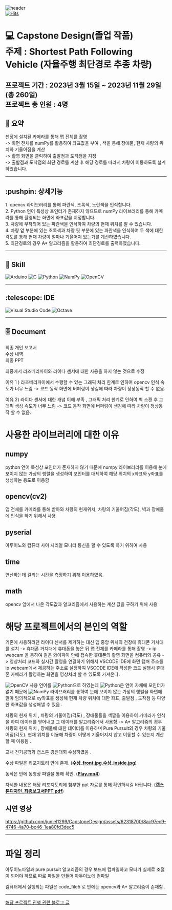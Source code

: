 ![header](https://capsule-render.vercel.app/api?type=wave&color=auto&height=300&section=header&text=자율주행&nbsp;최단경로&nbsp;추종&nbsp;차량&fontSize=50)   
  [![Hits](https://hits.seeyoufarm.com/api/count/incr/badge.svg?url=https%3A%2F%2Fgithub.com%2Fjuniel1299%2FCapstoneDesign%2Fhit-counter&count_bg=%2379C83D&title_bg=%23555555&icon=&icon_color=%23E7E7E7&title=hits&edge_flat=false)](https://hits.seeyoufarm.com)



<h1>💻 Capstone Design(졸업 작품) <br>
주제 : Shortest Path Following Vehicle (자율주행 최단경로 추종 차량)
</h1>

  <h2> 프로젝트 기간 : 2023년 3월 15일 ~ 2023년 11월 29일 (총 260일) <br>
    프로젝트 총 인원 : 4명
</h2>

<h2>
  📝 요약
</h2>
  천장에 설치된 카메라를 통해 맵 전체를 촬영 <br>
  -> 화면 전체를 numPy를 활용하여 좌표값을 부여 , 색을 통해 장애물, 현재 차량의 위치와 기울어짐을 계산  <br>
  -> 촬영 화면을 클릭하여 출발점과 도착점을 지정 <br>
  -> 출발점과 도착점의 최단 경로를 계산 후 해당 경로를 따라서 차량이 이동하도록 설계하였습니다. 

  ---
  
<h2> :pushpin: 상세기능 </h2>
1. opencv 라이브러리를 통해 파란색, 초록색, 노란색을 인식합니다. <br>
2. Python 언어 특성상 포인터가 존재하지 않으므로 numPy 라이브러리를 통해 카메라를 통해 촬영되는 화면에 좌표값을 지정합니다. <br>
3. 차량에 부착되어 있는 파란색을 인식하여 차량의 현재 위치를 알 수 있습니다. <br>
4. 차량 앞 부분에 있는 초록색과 차량 뒷 부분에 있는 파란색을 인식하여 두 색에 대한 각도를 통해 현재 차량이 얼마나 기울어져 있는가를 계산하였습니다. <br>
5. 최단경로의 경우 A* 알고리즘을 활용하여 최단경로를 출력하였습니다. <br>

--- 


<h2> 📕 Skill </h2>

![Arduino](https://img.shields.io/badge/-Arduino-00979D?style=for-the-badge&logo=Arduino&logoColor=white)
![C](https://img.shields.io/badge/c-%2300599C.svg?style=for-the-badge&logo=c&logoColor=white)
![Python](https://img.shields.io/badge/python-3670A0?style=for-the-badge&logo=python&logoColor=ffdd54)
![NumPy](https://img.shields.io/badge/numpy-%23013243.svg?style=for-the-badge&logo=numpy&logoColor=white)
![OpenCV](https://img.shields.io/badge/opencv-%23white.svg?style=for-the-badge&logo=opencv&logoColor=white)

---

<h2> :telescope: IDE </h2>

![Visual Studio Code](https://img.shields.io/badge/Visual%20Studio%20Code-0078d7.svg?style=for-the-badge&logo=visual-studio-code&logoColor=white)
![Octave](https://img.shields.io/badge/OCTAVE-darkblue?style=for-the-badge&logo=octave&logoColor=fcd683)

---
<h2> 🗄 Document </h2>

<div><a src="https://github.com/juniel1299/CapstoneDesign/blob/main/%EC%BA%A1%EC%8A%A4%ED%86%A42_3%EC%B0%A8%EB%B3%B4%EA%B3%A0%EC%84%9C_%EC%9E%A5%EC%9B%90%EC%A4%80_60195101_7%EC%A1%B0.pdf"> 최종 개인 보고서 </a></div>
<div><a src="https://github.com/juniel1299/CapstoneDesign/blob/main/%EC%88%98%EC%83%81_inside.jpg"> 수상 내역 </a></div>
<div><a src="https://github.com/juniel1299/CapstoneDesign/blob/main/%EC%BA%A1%EC%8A%A4%ED%86%A4%EB%94%94%EC%9E%90%EC%9D%B8_%EC%B5%9C%EC%A2%85%EB%B3%B4%EA%B3%A0%EC%84%9CPPT.pdf"> 최종 PPT </a>  </div>



최종에서 라즈베리파이와 라이다 센서에 대한 사용을 하지 않는 것으로 수정

이유 1 ) 라즈베리파이에서 수행할 수 있는 그래픽 처리 한계로 인하여 opencv 인식 속도가 너무 느림 -> 코드 동작 화면에 버퍼링이 생김에 따라 차량이 정상동작 할 수 없음.

이유 2) 라이다 센서에 대한 개념 이해 부족 , 그래픽 처리 한계로 인하여 벽 스캔 후 그래픽 생성 속도가 너무 느림 -> 코드 동작 화면에 버퍼링이 생김에 따라 차량이 정상동작 할 수 없음.

# 사용한 라이브러리에 대한 이유
## numpy
 python 언어 특성상 포인터가 존재하지 않기 때문에 numpy 라이브러리를 이용해 눈에 보이지 않는 가상의 행렬을 생성하여 포인터를 대체하여 해당 위치의 x좌표와 y좌표를 생성하는 용도로 이용함   
## opencv(cv2) 
맵 전체를 카메라를 통해 받아와 차량의 현재위치, 차량의 기울어짐(각도), 벽과 장애물에 인식을 하기 위해서 사용 
## pyserial 
아두이노와 컴퓨터 사이 시리얼 모니터 통신을 할 수 있도록 하기 위하여 사용
## time 
연산하는데 걸리는 시간을 측정하기 위해 이용하였음. 
## math  
opencv 앞에서 나온 각도값과 알고리즘에서 사용하는 계산 값을 구하기 위해 사용

# 해당 프로젝트에서의 본인의 역할

기존에 사용하려던 라이다 센서를 제거하는 대신 맵 중앙 위치의 천장에 휴대폰 거치대를 설치 -> 휴대폰 거치대에 휴대폰을 놓은 뒤 맵 전체를 카메라를 통해 촬영 -> ip webcam 을 통하여 같은 와이파이 안에 접속한 휴대폰의 촬영 화면을 컴퓨터와 공유 -> 영상처리 코드와 실시간 촬영을 연결하기 위해서 VSCODE IDE에  화면 캡쳐 주소를 ip webcam에서 제공하는 주소로 설정하여 VSCODE IDE에 작성한 코드 실행시 휴대폰 카메라가 촬영하는 화면을 영상처리 할 수 있도록 가져온다.    

![OpenCV](https://img.shields.io/badge/opencv-%23white.svg?style=for-the-badge&logo=opencv&logoColor=white) 사용 언어를 ![Python](https://img.shields.io/badge/python-3670A0?style=for-the-badge&logo=python&logoColor=ffdd54)으로 하였는데 ![Python](https://img.shields.io/badge/python-3670A0?style=for-the-badge&logo=python&logoColor=ffdd54)은 언어 자체에 포인터가 없기 때문에 ![NumPy](https://img.shields.io/badge/numpy-%23013243.svg?style=for-the-badge&logo=numpy&logoColor=white) 라이브러리를 통하여 눈에 보이지 않는 가상의 행렬을 화면에 깔아 임의적으로 xy좌표를 생성해 현재 차량 위치에 대한 좌표, 출발점 , 도착점 등 다양한 좌표값을 생성해낼 수 있음 .  

차량의 현재 위치 , 차량의 기울어짐(각도) , 장애물들을 색깔을 이용하여 카메라가 인식을 하여 데이터를 얻어내고 그 데이터를 알고리즘에서 사용함 -> A* 알고리즘의 경우 차량의 현재 위치 , 장애물에 대한 데이터를 이용하며 Pure Pursuit의 경우 차량의 기울어짐(각도). 현재 위치를 이용해 차량이 어떻게 기울어지지 않고 이동할 수 있는지 계산할 때 이용됨 .     

교내 전기공학과 캡스톤 경진대회 수상하였음 .  

수상 파일은 리포지토리 안에 존재. (**[수상_front.jpg](https://github.com/juniel1299/CapstoneDesign/blob/main/%EC%88%98%EC%83%81_front.jpg)**,**[수상_inside.jpg](https://github.com/juniel1299/CapstoneDesign/blob/main/%EC%88%98%EC%83%81_inside.jpg)**)  

동작은 안에 동영상 파일을 통해 확인. (**[Play.mp4](https://github.com/juniel1299/CapstoneDesign/blob/main/Play.mp4)**)  

자세한 내용은 해당 리포지토리에 첨부한 ppt 자료를 통해 확인하시길 바랍니다. (**[캡스톤디자인_최종보고서PPT.pdf](https://github.com/juniel1299/CapstoneDesign/blob/main/%EC%BA%A1%EC%8A%A4%ED%86%A4%EB%94%94%EC%9E%90%EC%9D%B8_%EC%B5%9C%EC%A2%85%EB%B3%B4%EA%B3%A0%EC%84%9CPPT.pdf)**) 

## 시연 영상



https://github.com/juniel1299/CapstoneDesign/assets/62318700/8ac97ec9-4746-4a70-bc46-1ea80fd3dec5


---

# 파일 정리
아두이노파일과 pure pursuit 알고리즘의 경우 보드에 컴파일하고 모터가 실제로 조절이 되어야 하므로 따로 파일을 만들어 아두이노에 컴파일 

컴퓨터에서 실행되는 파일은 code_file5 로 안에는 opencv와 A* 알고리즘이 존재함 . 


---

[해당 프로젝트 진행 관련 블로그 글](https://problem-child.tistory.com/84)


